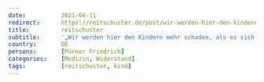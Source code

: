 ```yaml
---
date:          2021-04-11
redirect:      https://reitschuster.de/post/wir-werden-hier-den-kindern-mehr-schaden-als-es-sich-einige-ueberhaupt-vorstellen-koennen/
title:         reitschuster
subtitle:      '„Wir werden hier den Kindern mehr schaden, als es sich einige überhaupt vorstellen können.“'
country:       DE
persons:       [Pürner Friedrich]
categories:    [Medizin, Widerstand]
tags:          [reitschuster, kind]
---
```

